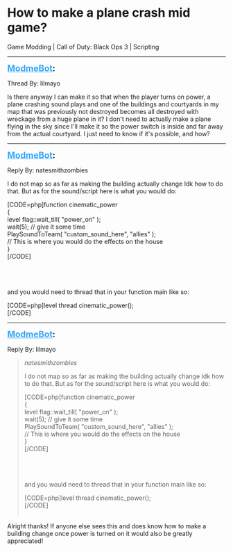 # How to make a plane crash mid game?
Game Modding | Call of Duty: Black Ops 3 | Scripting

---
<strong style="font-size: 1.4em;"><span style="text-decoration: underline;text-decoration-color: #34a7f9;"><span style="color:#34a7f9;">ModmeBot</span></span>:</strong>

<p>Thread By: lilmayo<br /><p style="text-align:left;">Is there anyway I can make it so that when the player turns on power, a plane crashing sound plays and one of the buildings and courtyards in my map that was previously not destroyed becomes all destroyed with wreckage from a huge plane in it? I don&#39;t need to actually make a plane flying in the sky since I&#39;ll make it so the power switch is inside and far away from the actual courtyard. I just need to know if it&#39;s possible, and how? </p></p>

---
<strong style="font-size: 1.4em;"><span style="text-decoration: underline;text-decoration-color: #34a7f9;"><span style="color:#34a7f9;">ModmeBot</span></span>:</strong>

<p>Reply By: natesmithzombies<br /><p style="text-align:left;">I do not map so as far as making the building actually change Idk how to do that. But as for the sound/script here is what you would do: </p>[CODE=php]function cinematic_power<br />{<br />	level flag::wait_till( &quot;power_on&quot; ); <br />	wait(5); // give it some time <br />	PlaySoundToTeam( &quot;custom_sound_here&quot;, &quot;allies&quot; );<br />	// This is where you would do the effects on the house<br />}<br />[/CODE]<br /><br /><br /><br /><p style="text-align:left;">and you would need to thread that in your function main like so: </p>[CODE=php]level thread cinematic_power();<br />[/CODE]</p>

---
<strong style="font-size: 1.4em;"><span style="text-decoration: underline;text-decoration-color: #34a7f9;"><span style="color:#34a7f9;">ModmeBot</span></span>:</strong>

<p>Reply By: lilmayo<br /><blockquote><em>natesmithzombies</em><p style="text-align:left;">I do not map so as far as making the building actually change Idk how to do that. But as for the sound/script here is what you would do: </p>[CODE=php]function cinematic_power<br />{<br />	level flag::wait_till( &quot;power_on&quot; ); <br />	wait(5); // give it some time <br />	PlaySoundToTeam( &quot;custom_sound_here&quot;, &quot;allies&quot; );<br />	// This is where you would do the effects on the house<br />}<br />[/CODE]<br /><br /><br /><br /><p style="text-align:left;">and you would need to thread that in your function main like so: </p>[CODE=php]level thread cinematic_power();<br />[/CODE]<br /><br /></blockquote><p style="text-align:left;">Alright thanks! If anyone else sees this and does know how to make a building change once power is turned on it would also be greatly appreciated!</p></p>
